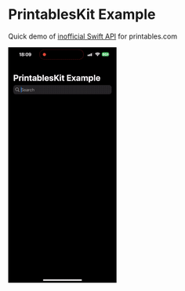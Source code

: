 # PrintablesKit Example

Quick demo of [inofficial Swift API](https://github.com/m4p/PrintablesKit) for printables.com 

![Screenrecording](demo.gif)
